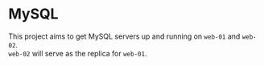 # MySQL

This project aims to get MySQL servers up and running on `web-01` and `web-02`.  
`web-02` will serve as the replica for `web-01`.
